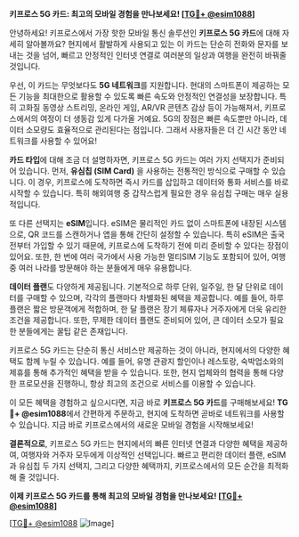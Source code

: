 **키프로스 5G 카드: 최고의 모바일 경험을 만나보세요! [[TG💪+ @esim1088](https://t.me/s/esim1088)]**

안녕하세요! 키프로스에서 가장 핫한 모바일 통신 솔루션인 **키프로스 5G 카드**에 대해 자세히 알아볼까요? 현지에서 활발하게 사용되고 있는 이 카드는 단순히 전화와 문자를 보내는 것을 넘어, 빠르고 안정적인 인터넷 연결로 여러분의 일상과 여행을 완전히 바꿔줄 것입니다.

우선, 이 카드는 무엇보다도 **5G 네트워크**를 지원합니다. 현대의 스마트폰이 제공하는 모든 기능을 최대한으로 활용할 수 있도록 빠른 속도와 안정적인 연결성을 보장합니다. 특히 고화질 동영상 스트리밍, 온라인 게임, AR/VR 콘텐츠 감상 등이 가능해져서, 키프로스에서의 여정이 더 생동감 있게 다가올 거예요. 5G의 장점은 빠른 속도뿐만 아니라, 데이터 소모량도 효율적으로 관리된다는 점입니다. 그래서 사용자들은 더 긴 시간 동안 네트워크를 사용할 수 있어요!

**카드 타입**에 대해 조금 더 설명하자면, 키프로스 5G 카드는 여러 가지 선택지가 준비되어 있습니다. 먼저, **유심칩 (SIM Card)** 을 사용하는 전통적인 방식으로 구매할 수 있습니다. 이 경우, 키프로스에 도착하면 즉시 카드를 삽입하고 데이터와 통화 서비스를 바로 시작할 수 있습니다. 특히 해외여행 중 갑작스럽게 필요한 경우 유심칩 구매는 매우 실용적입니다.

또 다른 선택지는 **eSIM**입니다. eSIM은 물리적인 카드 없이 스마트폰에 내장된 시스템으로, QR 코드를 스캔하거나 앱을 통해 간단히 설정할 수 있습니다. 특히 eSIM은 출국 전부터 가입할 수 있기 때문에, 키프로스에 도착하기 전에 미리 준비할 수 있다는 장점이 있어요. 또한, 한 번에 여러 국가에서 사용 가능한 멀티SIM 기능도 포함되어 있어, 여행 중 여러 나라를 방문해야 하는 분들에게 매우 유용합니다.

**데이터 플랜**도 다양하게 제공됩니다. 기본적으로 하루 단위, 일주일, 한 달 단위로 데이터를 구매할 수 있으며, 각각의 플랜마다 차별화된 혜택을 제공합니다. 예를 들어, 하루 플랜은 짧은 방문객에게 적합하며, 한 달 플랜은 장기 체류자나 거주자에게 더욱 유리한 조건을 제공합니다. 또한, 무제한 데이터 플랜도 준비되어 있어, 큰 데이터 소모가 필요한 분들에게는 꿀팁 같은 존재입니다.

키프로스 5G 카드는 단순히 통신 서비스만 제공하는 것이 아니라, 현지에서의 다양한 혜택도 함께 누릴 수 있습니다. 예를 들어, 유명 관광지 할인이나 레스토랑, 숙박업소와의 제휴를 통해 추가적인 혜택을 받을 수 있습니다. 또한, 현지 업체와의 협력을 통해 다양한 프로모션을 진행하니, 항상 최고의 조건으로 서비스를 이용할 수 있습니다.

이 모든 혜택을 경험하고 싶으시다면, 지금 바로 **키프로스 5G 카드**를 구매해보세요! **TG💪+ @esim1088**에서 간편하게 주문하고, 현지에 도착하면 곧바로 네트워크를 사용할 수 있습니다. 지금 바로 키프로스에서의 새로운 모바일 경험을 시작해보세요!

**결론적으로**, 키프로스 5G 카드는 현지에서의 빠른 인터넷 연결과 다양한 혜택을 제공하여, 여행자와 거주자 모두에게 이상적인 선택입니다. 빠르고 편리한 데이터 플랜, eSIM과 유심칩 두 가지 선택지, 그리고 다양한 혜택까지, 키프로스에서의 모든 순간을 최적화해 줄 것입니다.

**이제 키프로스 5G 카드를 통해 최고의 모바일 경험을 만나보세요! [[TG💪+ @esim1088](https://t.me/s/esim1088)]**

[[TG💪+ @esim1088](https://t.me/s/esim1088) ![Image](https://i.postimg.cc/Y0z9fWf4/image.png)]